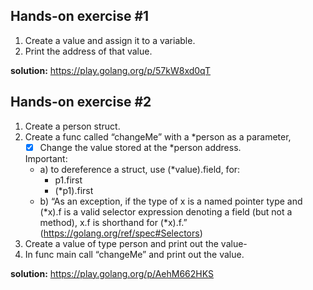 ## Hands-on exercise #1
1. Create a value and assign it to a variable.
2. Print the address of that value.

**solution:** https://play.golang.org/p/57kW8xd0qT

## Hands-on exercise #2
1. Create a person struct.
2. Create a func called “changeMe” with a *person as a parameter,
     -[x] Change the value stored at the *person address.
     
     Important: 
     - a) to dereference a struct, use (*value).field, for:
         - p1.first 
         - (*p1).first
     - b) “As an exception, if the type of x is a named pointer type and (*x).f is a valid selector expression denoting a field (but not a method), x.f is shorthand for (*x).f.” (https://golang.org/ref/spec#Selectors)
3. Create a value of type person and print out the value-
4. In func main call “changeMe” and print out the value.

**solution:** https://play.golang.org/p/AehM662HKS
